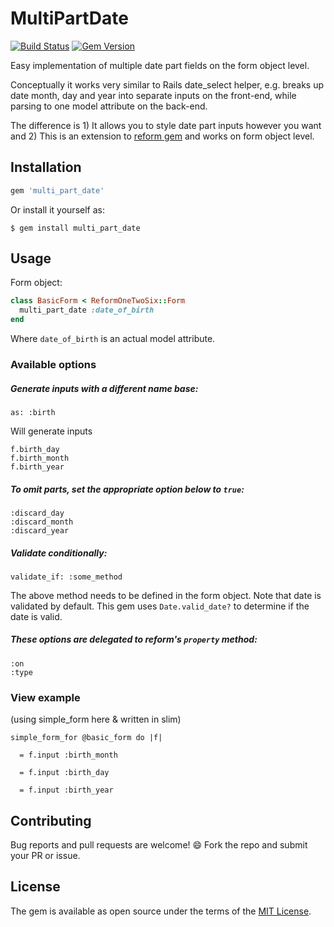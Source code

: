 # MultiPartDate
[![Build Status](https://semaphoreci.com/api/v1/policygenius/multi_part_date/branches/master/badge.svg)](https://semaphoreci.com/policygenius/multi_part_date)
[![Gem Version](https://badge.fury.io/rb/multi_part_date.svg)](https://badge.fury.io/rb/multi_part_date)

Easy implementation of multiple date part fields on the form object level.

Conceptually it works very similar to Rails date_select helper, e.g. breaks up date month, day and year into separate inputs on the front-end, while parsing to one model attribute on the back-end.

The difference is 1) It allows you to style date part inputs however you want and 2) This is an extension to [reform gem](https://github.com/apotonick/reform) and works on form object level.

## Installation

```ruby
gem 'multi_part_date'
```

Or install it yourself as:

    $ gem install multi_part_date

## Usage

Form object:

```ruby
class BasicForm < ReformOneTwoSix::Form
  multi_part_date :date_of_birth
end
```

Where `date_of_birth` is an actual model attribute.

### Available options

##### Generate inputs with a different name base:

```
as: :birth
```

Will generate inputs

```
f.birth_day
f.birth_month
f.birth_year
```



##### To omit parts, set the appropriate option below to `true`:

```
:discard_day
:discard_month
:discard_year
```

##### Validate conditionally:

```
validate_if: :some_method
```

The above method needs to be defined in the form object.
Note that date is validated by default.
This gem uses `Date.valid_date?` to determine if the date is valid.

##### These options are delegated to reform's `property` method:

```
:on
:type
```

### View example
(using simple_form here & written in slim)

```slim
simple_form_for @basic_form do |f|

  = f.input :birth_month

  = f.input :birth_day

  = f.input :birth_year
```

## Contributing

Bug reports and pull requests are welcome! :smile: Fork the repo and submit your PR or issue.

## License

The gem is available as open source under the terms of the [MIT License](http://opensource.org/licenses/MIT).
